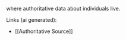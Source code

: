 where authoritative data about individuals live.

Links (ai generated):
 - [[Authoritative Source]]
